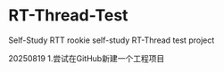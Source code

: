 # RT-Thread-Test
Self-Study RTT
rookie self-study RT-Thread test project

20250819
1.尝试在GitHub新建一个工程项目
